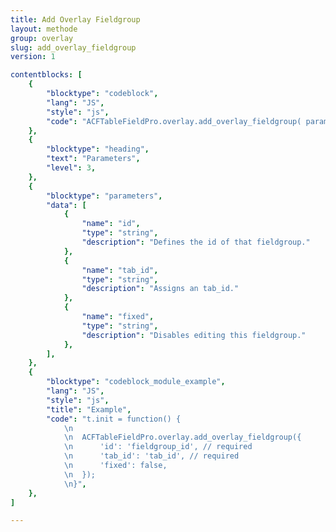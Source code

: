 ```yaml
---
title: Add Overlay Fieldgroup
layout: methode
group: overlay
slug: add_overlay_fieldgroup
version: 1

contentblocks: [
	{
		"blocktype": "codeblock",
		"lang": "JS",
		"style": "js",
		"code": "ACFTableFieldPro.overlay.add_overlay_fieldgroup( param );",
	},
	{
		"blocktype": "heading",
		"text": "Parameters",
		"level": 3,
	},
	{
		"blocktype": "parameters",
		"data": [
			{
				"name": "id",
				"type": "string",
				"description": "Defines the id of that fieldgroup."
			},
			{
				"name": "tab_id",
				"type": "string",
				"description": "Assigns an tab_id."
			},
			{
				"name": "fixed",
				"type": "string",
				"description": "Disables editing this fieldgroup."
			},
		],
	},
	{
		"blocktype": "codeblock_module_example",
		"lang": "JS",
		"style": "js",
		"title": "Example",
		"code": "t.init = function() {
			\n
			\n	ACFTableFieldPro.overlay.add_overlay_fieldgroup({
			\n		'id': 'fieldgroup_id', // required
			\n		'tab_id': 'tab_id', // required
			\n		'fixed': false,
			\n	});
			\n}",
	},
]

---
```

